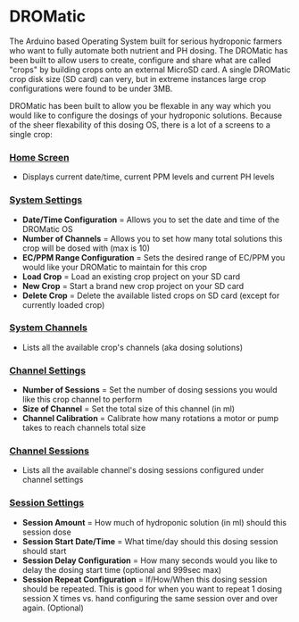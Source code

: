 # DROMatic

The Arduino based Operating System built for serious hydroponic farmers who want to fully automate both nutrient and PH dosing. 
The DROMatic has been built to allow users to create, configure and share what are called "crops" by building crops onto an external MicroSD card. 
A single DROMatic crop disk size (SD card) can very, but in extreme instances large crop configurations were found to be under 3MB.

DROMatic has been built to allow you be flexable in any way which you would like to configure the dosings of your hydroponic solutions. 
Because of the sheer flexability of this dosing OS, there is a lot of a screens to a single crop:

### <a href="https://github.com/devinrayolsen/DROmatic/wiki/1)-Getting-Started">Home Screen</a>
- Displays current date/time, current PPM levels and current PH levels

### <a href="https://github.com/devinrayolsen/DROmatic/wiki/2)-System-Settings">System Settings</a>
- **Date/Time Configuration** = Allows you to set the date and time of the DROMatic OS
- **Number of Channels** = Allows you to set how many total solutions this crop will be dosed with (max is 10)
- **EC/PPM Range Configuration** = Sets the desired range of EC/PPM you would like your DROMatic to maintain for this crop
- **Load Crop** = Load an existing crop project on your SD card
- **New Crop** = Start a brand new crop project on your SD card
- **Delete Crop** = Delete the available listed crops on SD card (except for currently loaded crop)

### <a href="https://github.com/devinrayolsen/DROmatic/wiki/3)-System-Channels">System Channels</a>
- Lists all the available crop's channels (aka dosing solutions)

### <a href="https://github.com/devinrayolsen/DROmatic/wiki/4)-Channel-Settings">Channel Settings</a>
- **Number of Sessions** = Set the number of dosing sessions you would like this crop channel to perform
- **Size of Channel** = Set the total size of this channel (in ml)
- **Channel Calibration** = Calibrate how many rotations a motor or pump takes to reach channels total size

### <a href="https://github.com/devinrayolsen/DROmatic/wiki/5)-Channel-Sessions">Channel Sessions</a>
- Lists all the available channel's dosing sessions configured under channel settings

### <a href="https://github.com/devinrayolsen/DROmatic/wiki/6)-Sessions">Session Settings</a>
- **Session Amount** = How much of hydroponic solution (in ml) should this session dose
- **Session Start Date/Time** = What time/day should this dosing session should start
- **Session Delay Configuration** = How many seconds would you like to delay the dosing start time (optional and 999sec max)
- **Session Repeat Configuration** = If/How/When this dosing session should be repeated. This is good for when you want to repeat 1 dosing session X times vs. hand configuring the same session over and over again. (Optional)
